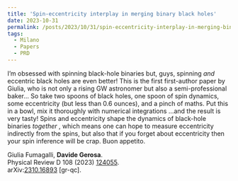 ```yaml
---
title: 'Spin-eccentricity interplay in merging binary black holes'
date: 2023-10-31
permalink: /posts/2023/10/31/spin-eccentricity-interplay-in-merging-binary-black-holes
tags:
  - Milano
  - Papers
  - PRD
---
```


I’m obsessed with spinning black-hole binaries but, guys, spinning _and_ eccentric black holes are even better! This is the first first-author paper by Giulia, who is not only a rising GW astronomer but also a semi-professional baker… So take two spoons of black holes, one spoon of spin dynamics, some eccentricity (but less than 0.6 ounces), and a pinch of maths. Put this in a bowl, mix it thoroughly with numerical integrations …and the result is very tasty! Spins and eccentricity shape the dynamics of black-hole binaries _together_ , which means one can hope to measure eccentricity indirectly from the spins, but also that if you forget about eccentricity then your spin inference will be crap. Buon appetito. 

Giulia Fumagalli, **Davide Gerosa**.  
Physical Review D 108 (2023) [124055](<https://journals.aps.org/prd/abstract/10.1103/PhysRevD.108.124055>).  
arXiv:[](<https://arxiv.org/abs/2204.00026>)[](<https://arxiv.org/abs/2204.03423>)[2310.16893](<https://arxiv.org/abs/2310.16893>) [gr-qc].

